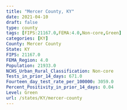 ```yaml
---
title: "Mercer County, KY"
date: 2021-04-10
draft: false
type: county
tags: [FIPS:21167.0,FEMA:4.0,Non-core,Green]
categories: [KY]
County: Mercer County
State: KY
FIPS: 21167.0
FEMA_Region: 4.0
Population: 21933.0
NCHS_Urban_Rural_Classification: Non-core
Tests_in_prior_14_days: 671.0
Fourteen_day_test_rate_per_100000: 3059.0
Percent_Positivity_in_prior_14_days: 0.04
Level: Green
url: /states/KY/mercer-county
---
```



